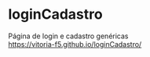 # loginCadastro
Página de login e cadastro genéricas <br>
https://vitoria-f5.github.io/loginCadastro/

